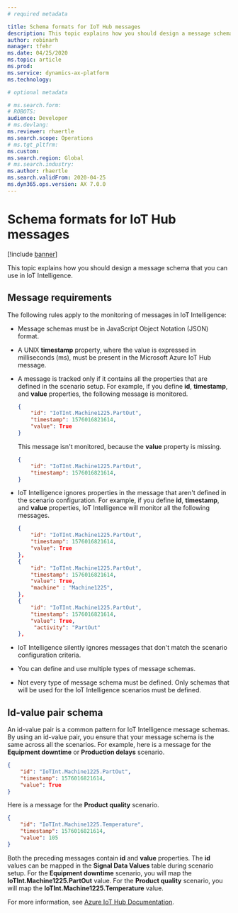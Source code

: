 ```yaml
---
# required metadata

title: Schema formats for IoT Hub messages
description: This topic explains how you should design a message schema that you can use in IoT Intelligence.
author: robinarh
manager: tfehr
ms.date: 04/25/2020
ms.topic: article
ms.prod: 
ms.service: dynamics-ax-platform
ms.technology: 

# optional metadata

# ms.search.form: 
# ROBOTS: 
audience: Developer
# ms.devlang: 
ms.reviewer: rhaertle
ms.search.scope: Operations
# ms.tgt_pltfrm: 
ms.custom:
ms.search.region: Global
# ms.search.industry: 
ms.author: rhaertle
ms.search.validFrom: 2020-04-25
ms.dyn365.ops.version: AX 7.0.0
---
```


# Schema formats for IoT Hub messages

[!include [banner](../../includes/banner.md)]

This topic explains how you should design a message schema that you can use in IoT Intelligence.

## Message requirements

The following rules apply to the monitoring of messages in IoT Intelligence:

+ Message schemas must be in JavaScript Object Notation (JSON) format.
+ A UNIX **timestamp** property, where the value is expressed in milliseconds (ms), must be present in the Microsoft Azure IoT Hub message.
+ A message is tracked only if it contains all the properties that are defined in the scenario setup. For example, if you define **id**, **timestamp**, and **value** properties, the following message is monitored.

    ```json
    {
        "id": "IoTInt.Machine1225.PartOut",
        "timestamp": 1576016821614,
        "value": True
    }
    ```

    This message isn't monitored, because the **value** property is missing.

    ```json
    {
        "id": "IoTInt.Machine1225.PartOut",
        "timestamp": 1576016821614,
    }
    ```

+ IoT Intelligence ignores properties in the message that aren't defined in the scenario configuration. For example, if you define **id**, **timestamp**, and **value** properties, IoT Intelligence will monitor all the following messages.

    ```json
    {
        "id": "IoTInt.Machine1225.PartOut",
        "timestamp": 1576016821614,
        "value": True
    },
    {
        "id": "IoTInt.Machine1225.PartOut",
        "timestamp": 1576016821614,
        "value": True,
        "machine" : "Machine1225",
    },
    {
        "id": "IoTInt.Machine1225.PartOut",
        "timestamp": 1576016821614,
        "value": True,
         "activity": "PartOut"
    },
    ```

+ IoT Intelligence silently ignores messages that don't match the scenario configuration criteria.
+ You can define and use multiple types of message schemas.
+ Not every type of message schema must be defined. Only schemas that will be used for the IoT Intelligence scenarios must be defined.

## Id-value pair schema

An id-value pair is a common pattern for IoT Intelligence message schemas. By using an id-value pair, you ensure that your message schema is the same across all the scenarios. For example, here is a message for the **Equipment downtime** or **Production delays** scenario.

```json
{
    "id": "IoTInt.Machine1225.PartOut",
    "timestamp": 1576016821614,
    "value": True
}
```

Here is a message for the **Product quality** scenario.

```json
{
    "id": "IoTInt.Machine1225.Temperature",
    "timestamp": 1576016821614,
    "value": 105
}
```

Both the preceding messages contain **id** and **value** properties. The **id** values can be mapped in the **Signal Data Values** table during scenario setup. For the **Equipment downtime** scenario, you will map the **IoTInt.Machine1225.PartOut** value. For the **Product quality** scenario, you will map the **IoTInt.Machine1225.Temperature** value.

For more information, see [Azure IoT Hub Documentation](https://docs.microsoft.com/azure/iot-hub/).

